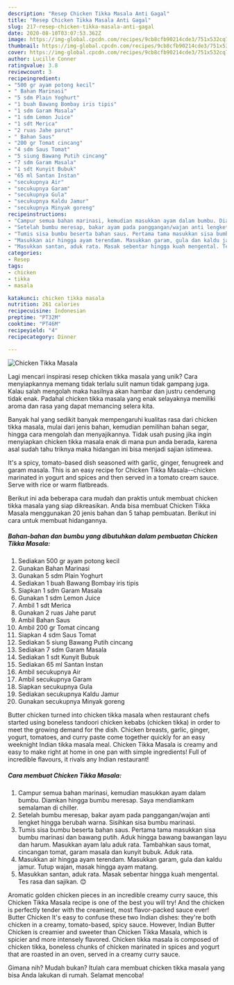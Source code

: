 ```yaml
---
description: "Resep Chicken Tikka Masala Anti Gagal"
title: "Resep Chicken Tikka Masala Anti Gagal"
slug: 217-resep-chicken-tikka-masala-anti-gagal
date: 2020-08-10T03:07:53.362Z
image: https://img-global.cpcdn.com/recipes/9cb8cfb90214cde3/751x532cq70/chicken-tikka-masala-foto-resep-utama.jpg
thumbnail: https://img-global.cpcdn.com/recipes/9cb8cfb90214cde3/751x532cq70/chicken-tikka-masala-foto-resep-utama.jpg
cover: https://img-global.cpcdn.com/recipes/9cb8cfb90214cde3/751x532cq70/chicken-tikka-masala-foto-resep-utama.jpg
author: Lucille Conner
ratingvalue: 3.8
reviewcount: 3
recipeingredient:
- "500 gr ayam potong kecil"
- " Bahan Marinasi"
- "5 sdm Plain Yoghurt"
- "1 buah Bawang Bombay iris tipis"
- "1 sdm Garam Masala"
- "1 sdm Lemon Juice"
- "1 sdt Merica"
- "2 ruas Jahe parut"
- " Bahan Saus"
- "200 gr Tomat cincang"
- "4 sdm Saus Tomat"
- "5 siung Bawang Putih cincang"
- "7 sdm Garam Masala"
- "1 sdt Kunyit Bubuk"
- "65 ml Santan Instan"
- "secukupnya Air"
- "secukupnya Garam"
- "secukupnya Gula"
- "secukupnya Kaldu Jamur"
- "secukupnya Minyak goreng"
recipeinstructions:
- "Campur semua bahan marinasi, kemudian masukkan ayam dalam bumbu. Diamkan hingga bumbu meresap. Saya mendiamkam semalaman di chiller."
- "Setelah bumbu meresap, bakar ayam pada panggangan/wajan anti lengket hingga berubah warna. Sisihkan sisa bumbu marinasi."
- "Tumis sisa bumbu beserta bahan saus. Pertama tama masukkan sisa bumbu marinasi dan bawang putih. Aduk hingga bawang bawangan layu dan harum. Masukkan ayam lalu aduk rata. Tambahkan saus tomat, cincangan tomat, garam masala dan kunyit bubuk. Aduk rata."
- "Masukkan air hingga ayam terendam. Masukkan garam, gula dan kaldu jamur. Tutup wajan, masak hingga ayam matang."
- "Masukkan santan, aduk rata. Masak sebentar hingga kuah mengental. Tes rasa dan sajikan. 😊"
categories:
- Resep
tags:
- chicken
- tikka
- masala

katakunci: chicken tikka masala 
nutrition: 261 calories
recipecuisine: Indonesian
preptime: "PT32M"
cooktime: "PT46M"
recipeyield: "4"
recipecategory: Dinner

---
```



![Chicken Tikka Masala](https://img-global.cpcdn.com/recipes/9cb8cfb90214cde3/751x532cq70/chicken-tikka-masala-foto-resep-utama.jpg)

Lagi mencari inspirasi resep chicken tikka masala yang unik? Cara menyiapkannya memang tidak terlalu sulit namun tidak gampang juga. Kalau salah mengolah maka hasilnya akan hambar dan justru cenderung tidak enak. Padahal chicken tikka masala yang enak selayaknya memiliki aroma dan rasa yang dapat memancing selera kita.

Banyak hal yang sedikit banyak mempengaruhi kualitas rasa dari chicken tikka masala, mulai dari jenis bahan, kemudian pemilihan bahan segar, hingga cara mengolah dan menyajikannya. Tidak usah pusing jika ingin menyiapkan chicken tikka masala enak di mana pun anda berada, karena asal sudah tahu triknya maka hidangan ini bisa menjadi sajian istimewa.

It&#39;s a spicy, tomato-based dish seasoned with garlic, ginger, fenugreek and garam masala. This is an easy recipe for Chicken Tikka Masala--chicken marinated in yogurt and spices and then served in a tomato cream sauce. Serve with rice or warm flatbreads.


Berikut ini ada beberapa cara mudah dan praktis untuk membuat chicken tikka masala yang siap dikreasikan. Anda bisa membuat Chicken Tikka Masala menggunakan 20 jenis bahan dan 5 tahap pembuatan. Berikut ini cara untuk membuat hidangannya.

<!--inarticleads1-->

##### Bahan-bahan dan bumbu yang dibutuhkan dalam pembuatan Chicken Tikka Masala:

1. Sediakan 500 gr ayam potong kecil
1. Gunakan  Bahan Marinasi
1. Gunakan 5 sdm Plain Yoghurt
1. Sediakan 1 buah Bawang Bombay iris tipis
1. Siapkan 1 sdm Garam Masala
1. Gunakan 1 sdm Lemon Juice
1. Ambil 1 sdt Merica
1. Gunakan 2 ruas Jahe parut
1. Ambil  Bahan Saus
1. Ambil 200 gr Tomat cincang
1. Siapkan 4 sdm Saus Tomat
1. Sediakan 5 siung Bawang Putih cincang
1. Sediakan 7 sdm Garam Masala
1. Sediakan 1 sdt Kunyit Bubuk
1. Sediakan 65 ml Santan Instan
1. Ambil secukupnya Air
1. Ambil secukupnya Garam
1. Siapkan secukupnya Gula
1. Sediakan secukupnya Kaldu Jamur
1. Gunakan secukupnya Minyak goreng


Butter chicken turned into chicken tikka masala when restaurant chefs started using boneless tandoori chicken kebabs (chicken tikka) in order to meet the growing demand for the dish. Chicken breasts, garlic, ginger, yogurt, tomatoes, and curry paste come together quickly for an easy weeknight Indian tikka masala meal. Chicken Tikka Masala is creamy and easy to make right at home in one pan with simple ingredients! Full of incredible flavours, it rivals any Indian restaurant! 

<!--inarticleads2-->

##### Cara membuat Chicken Tikka Masala:

1. Campur semua bahan marinasi, kemudian masukkan ayam dalam bumbu. Diamkan hingga bumbu meresap. Saya mendiamkam semalaman di chiller.
1. Setelah bumbu meresap, bakar ayam pada panggangan/wajan anti lengket hingga berubah warna. Sisihkan sisa bumbu marinasi.
1. Tumis sisa bumbu beserta bahan saus. Pertama tama masukkan sisa bumbu marinasi dan bawang putih. Aduk hingga bawang bawangan layu dan harum. Masukkan ayam lalu aduk rata. Tambahkan saus tomat, cincangan tomat, garam masala dan kunyit bubuk. Aduk rata.
1. Masukkan air hingga ayam terendam. Masukkan garam, gula dan kaldu jamur. Tutup wajan, masak hingga ayam matang.
1. Masukkan santan, aduk rata. Masak sebentar hingga kuah mengental. Tes rasa dan sajikan. 😊


Aromatic golden chicken pieces in an incredible creamy curry sauce, this Chicken Tikka Masala recipe is one of the best you will try! And the chicken is perfectly tender with the creamiest, most flavor-packed sauce ever! Butter Chicken It&#39;s easy to confuse these two Indian dishes: they&#39;re both chicken in a creamy, tomato-based, spicy sauce. However, Indian Butter Chicken is creamier and sweeter than Chicken Tikka Masala, which is spicier and more intensely flavored. Chicken tikka masala is composed of chicken tikka, boneless chunks of chicken marinated in spices and yogurt that are roasted in an oven, served in a creamy curry sauce. 

Gimana nih? Mudah bukan? Itulah cara membuat chicken tikka masala yang bisa Anda lakukan di rumah. Selamat mencoba!
